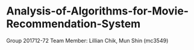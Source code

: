 # Analysis-of-Algorithms-for-Movie-Recommendation-System
Group 201712-72 Team Member: Lillian Chik, Mun Shin (mc3549)
